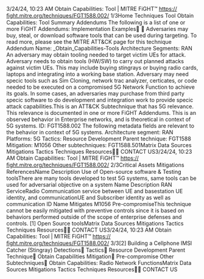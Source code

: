 3/24/24, 10:23 AM Obtain Capabilities: Tool | MITRE FiGHT™
https://ﬁght.mitre.org/techniques/FGT1588.002/ 1/3Home Techniques Tool
Obtain Capabilities: Tool
Summary
Addendums
The following is a list of one or more FiGHT Addendums:
Implementation Examples󰅂 󰅂
Adversaries may buy, steal, or download software tools that
can be used during targeting. To read more, please see the
MITRE ATT&CK page for this technique
Addendum Name: \_Obtain\_Capabilities-Tools
Architecture Segments: RAN
An adversary may obtain tooling needed to target victim UEs
for attack.
Adversary needs to obtain tools (HW/SW) to carry out planned
attacks against victim UEs. This may include buying stingrays
or buying radio cards, laptops and integrating into a working
base station. Adversary may need speci c tools such as Sim
Cloning, network tra c analyzer, certi cates, or code needed
to be executed on a compromised 5G Network Function to
achieve its goals.
In some cases, an adversaries may purchase from third party
speci c software to do development and integration work to
provide speci c attack capabilities.This is an ATT&CK
Subtechnique that has 5G
relevance. This relevance is
documented in one or more
FiGHT Addendums.
This is an observed behavior
in Enterprise networks, and is
theoretical in context of 5G
systems.
ID: FGT1588.002
The following metadata
fields are relevant to the
behavior in context of 5G
systems.
Architecture segment: RAN
Platforms: 5G
Tactics: Resource
Development
Parent technique: FGT1588
Mitigation: M1056
Other subtechniques:
FGT1588.501Matrix Data Sources Mitigations Tactics Techniques Resources󰍝󰇙
CONTACT US3/24/24, 10:23 AM Obtain Capabilities: Tool | MITRE FiGHT™
https://ﬁght.mitre.org/techniques/FGT1588.002/ 2/3Critical Assets
Mitigations
ReferencesName Description
Use of Open-source software &
Testing toolsThere are many tools
developed to test 5G
systems, same tools
can be used for
adversarial objective on
a system
Name Description
RAN ServiceRadio Communication
service between UE and
basestation
UE identity, and communicationUE and Subscriber
identity as well as
communication
ID Name Mitigates
M1056 Pre-compromiseThis technique cannot
be easily mitigated with
preventive controls
since it is based on
behaviors performed
outside of the scope of
enterprise defenses and
controls.
[1] Open Source toolsMatrix Data Sources Mitigations Tactics Techniques Resources󰍝󰇙
CONTACT US3/24/24, 10:23 AM Obtain Capabilities: Tool | MITRE FiGHT™
https://ﬁght.mitre.org/techniques/FGT1588.002/ 3/3[2] Building a Cellphone IMSI Catcher (Stingray)
Detections󰅀
Tactics󰅀
Resource Development
Parent Technique󰅀
Obtain Capabilities
Mitigation󰅀
Pre-compromise
Other Subtechniques󰅀
Obtain Capabilities: Radio Network FunctionsMatrix Data Sources Mitigations Tactics Techniques Resources󰍝󰇙
CONTACT US